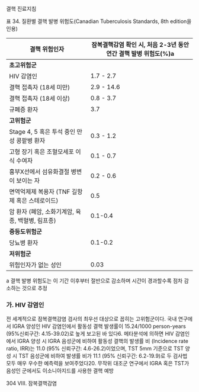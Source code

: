 결핵 진료지침

표 34. 질환별 결핵 발병 위험도(Canadian Tuberculosis Standards, 8th edition을 인용)

| 결핵 위험인자 | 잠복결핵감염 확인 시, 처음 2-3년 동안 연간 결핵 발병 위험도(%)a |
|---|---|
| **초고위험군** | |
| HIV 감염인 | 1.7 - 2.7 |
| 결핵 접촉자 (18세 미만) | 2.9 - 14.6 |
| 결핵 접촉자 (18세 이상) | 0.8 - 3.7 |
| 규폐증 환자 | 3.7 |
| **고위험군** | |
| Stage 4, 5 혹은 투석 중인 만성 콩팥병 환자 | 0.3 - 1.2 |
| 고형 장기 혹은 조혈모세포 이식 수여자 | 0.1 - 0.7 |
| 흉부X선에서 섬유화결절 병변이 보이는 자 | 0.2 - 0.6 |
| 면역억제제 복용자 (TNF 길항제 혹은 스테로이드) | 0.5 |
| 암 환자 (폐암, 소화기계암, 육종, 백혈병, 림프종) | 0.1-0.4 |
| **중등도위험군** | |
| 당뇨병 환자 | 0.1-0.2 |
| **저위험군** | |
| 위험인자가 없는 성인 | 0.03 |

a 결핵 발병 위험도는 이 기간 이후부터 절반으로 감소하며 시간이 경과할수록 점차 감소하는 것으로 추정

### 가. HIV 감염인

전 세계적으로 잠복결핵감염 검사의 최우선 대상으로 꼽히는 고위험군이다. 국내 연구에서 IGRA 양성인 HIV 감염인에서 활동성 결핵 발생률이 15.24/1000 person-years (95%신뢰구간: 4.15-39.02)로 높게 보고된 바 있다6. 메타분석에 의하면 HIV 감염인에서 IGRA 양성 시 IGRA 음성군에 비하여 활동성 결핵의 발생률 비 (Incidence rate ratio, IRR)는 11.0 (95% 신뢰구간: 4.6-26.2)이었으며, TST 5mm 기준으로 TST 양성 시 TST 음성군에 비하여 발생률 비가 11.1 (95% 신뢰구간: 6.2-19.9)로 두 검사법 모두 매우 우수한 예측력을 보여주었다20. 무작위 대조군 연구에서 IGRA 혹은 TST가 음성인 군에서도 이소니아지드를 사용한 결핵 예방

<PAGE>304
VIII. 잠복결핵감염